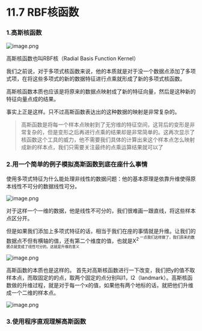 # 11.7 RBF核函数

### 1.高斯核函数

![image.png](https://upload-images.jianshu.io/upload_images/7220971-8e26be4bda293c4e.png?imageMogr2/auto-orient/strip%7CimageView2/2/w/1240)

高斯核函数也叫RBF核（Radial Basis Function Kernel）

我们之前说，对于多项式核函数来说，他的本质就是对于没一个数据点添加了多项式项，在将这些多项式的新的数据特征进行点乘就形成了新的多项式核函数。

高斯核函数本质也应该是将原来的数据点映射成了新的特征向量，然后是这种新的特征向量点成的结果。

事实上正是这样。只不过高斯函数表达出的这种数据的映射是非常复杂的。

> 高斯函数是将每一个样本点映射到了无穷维的特征空间，这背后的变形是非常复杂的，但是变形之后再进行点乘的结果却是非常简单的。这再次显示了核函数这个工具的威力，他不需要我们具体的计算出来这个样本点怎么映射成新的样本点，我们只需要关注最终的点乘运算结果就可以了



### 2.用一个简单的例子模拟高斯函数到底在座什么事情

使用多项式特征为什么能处理非线性的数据问题：他的基本原理是依靠升维使得原本线性不可分的数据线性可分。

![image.png](https://upload-images.jianshu.io/upload_images/7220971-bae024e26b94c3ca.png?imageMogr2/auto-orient/strip%7CimageView2/2/w/1240)

对于这样一个一维的数据，他是线性不可分的，我们很难画一跟直线，将这些样本点区分开。

但是如果我们添加上多项式特征的话，相当于我们在座的事情就是升维。让我们的数据点不但有横轴的值，还有第二个维度的值，也就是X<sup>2<sup>.一点我们这样做了，我们原来的数据点就变成了线性可分的。这就是升维的意义

![image.png](https://upload-images.jianshu.io/upload_images/7220971-893cb6351f727bfb.png?imageMogr2/auto-orient/strip%7CimageView2/2/w/1240)


高斯函数的本质也是这样的。
首先对高斯核函数进行一下改变，我们把y的值不取样本点，而取固定的的点，取两个固定的点分别叫l1，l2（landmark）。高斯核函数做的升维过程，就是对于每一个x的值，如果他有两个地标的话，就把他们升维成一个二维的样本点。

![image.png](https://upload-images.jianshu.io/upload_images/7220971-e9c8f8ead9be9e6f.png?imageMogr2/auto-orient/strip%7CimageView2/2/w/1240)


### 3.使用程序直观理解高斯函数
